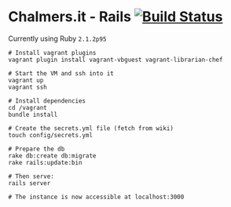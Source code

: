 # Chalmers.it - Rails [![Build Status](https://travis-ci.org/cthit/chalmersit-rails.svg?branch=develop)](https://travis-ci.org/cthit/chalmersit-rails)

Currently using Ruby `2.1.2p95`

```
# Install vagrant plugins
vagrant plugin install vagrant-vbguest vagrant-librarian-chef

# Start the VM and ssh into it
vagrant up
vagrant ssh

# Install dependencies
cd /vagrant
bundle install

# Create the secrets.yml file (fetch from wiki)
touch config/secrets.yml

# Prepare the db
rake db:create db:migrate
rake rails:update:bin

# Then serve:
rails server

# The instance is now accessible at localhost:3000
```
